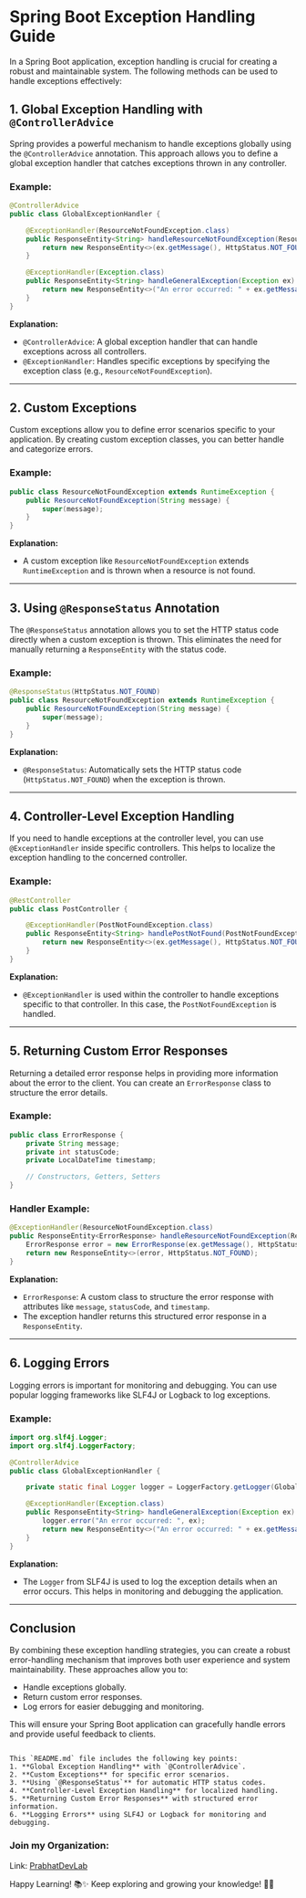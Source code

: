 
# Spring Boot Exception Handling Guide

In a Spring Boot application, exception handling is crucial for creating a robust and maintainable system. The following methods can be used to handle exceptions effectively:

## 1. Global Exception Handling with `@ControllerAdvice`

Spring provides a powerful mechanism to handle exceptions globally using the `@ControllerAdvice` annotation. This approach allows you to define a global exception handler that catches exceptions thrown in any controller.

### Example:

```java
@ControllerAdvice
public class GlobalExceptionHandler {

    @ExceptionHandler(ResourceNotFoundException.class)
    public ResponseEntity<String> handleResourceNotFoundException(ResourceNotFoundException ex) {
        return new ResponseEntity<>(ex.getMessage(), HttpStatus.NOT_FOUND);
    }

    @ExceptionHandler(Exception.class)
    public ResponseEntity<String> handleGeneralException(Exception ex) {
        return new ResponseEntity<>("An error occurred: " + ex.getMessage(), HttpStatus.INTERNAL_SERVER_ERROR);
    }
}
```

**Explanation:**
- `@ControllerAdvice`: A global exception handler that can handle exceptions across all controllers.
- `@ExceptionHandler`: Handles specific exceptions by specifying the exception class (e.g., `ResourceNotFoundException`).

---

## 2. Custom Exceptions

Custom exceptions allow you to define error scenarios specific to your application. By creating custom exception classes, you can better handle and categorize errors.

### Example:

```java
public class ResourceNotFoundException extends RuntimeException {
    public ResourceNotFoundException(String message) {
        super(message);
    }
}
```

**Explanation:**
- A custom exception like `ResourceNotFoundException` extends `RuntimeException` and is thrown when a resource is not found.

---

## 3. Using `@ResponseStatus` Annotation

The `@ResponseStatus` annotation allows you to set the HTTP status code directly when a custom exception is thrown. This eliminates the need for manually returning a `ResponseEntity` with the status code.

### Example:

```java
@ResponseStatus(HttpStatus.NOT_FOUND)
public class ResourceNotFoundException extends RuntimeException {
    public ResourceNotFoundException(String message) {
        super(message);
    }
}
```

**Explanation:**
- `@ResponseStatus`: Automatically sets the HTTP status code (`HttpStatus.NOT_FOUND`) when the exception is thrown.

---

## 4. Controller-Level Exception Handling

If you need to handle exceptions at the controller level, you can use `@ExceptionHandler` inside specific controllers. This helps to localize the exception handling to the concerned controller.

### Example:

```java
@RestController
public class PostController {

    @ExceptionHandler(PostNotFoundException.class)
    public ResponseEntity<String> handlePostNotFound(PostNotFoundException ex) {
        return new ResponseEntity<>(ex.getMessage(), HttpStatus.NOT_FOUND);
    }
}
```

**Explanation:**
- `@ExceptionHandler` is used within the controller to handle exceptions specific to that controller. In this case, the `PostNotFoundException` is handled.

---

## 5. Returning Custom Error Responses

Returning a detailed error response helps in providing more information about the error to the client. You can create an `ErrorResponse` class to structure the error details.

### Example:

```java
public class ErrorResponse {
    private String message;
    private int statusCode;
    private LocalDateTime timestamp;

    // Constructors, Getters, Setters
}
```

### Handler Example:

```java
@ExceptionHandler(ResourceNotFoundException.class)
public ResponseEntity<ErrorResponse> handleResourceNotFoundException(ResourceNotFoundException ex) {
    ErrorResponse error = new ErrorResponse(ex.getMessage(), HttpStatus.NOT_FOUND.value(), LocalDateTime.now());
    return new ResponseEntity<>(error, HttpStatus.NOT_FOUND);
}
```

**Explanation:**
- `ErrorResponse`: A custom class to structure the error response with attributes like `message`, `statusCode`, and `timestamp`.
- The exception handler returns this structured error response in a `ResponseEntity`.

---

## 6. Logging Errors

Logging errors is important for monitoring and debugging. You can use popular logging frameworks like SLF4J or Logback to log exceptions.

### Example:

```java
import org.slf4j.Logger;
import org.slf4j.LoggerFactory;

@ControllerAdvice
public class GlobalExceptionHandler {

    private static final Logger logger = LoggerFactory.getLogger(GlobalExceptionHandler.class);

    @ExceptionHandler(Exception.class)
    public ResponseEntity<String> handleGeneralException(Exception ex) {
        logger.error("An error occurred: ", ex);
        return new ResponseEntity<>("An error occurred: " + ex.getMessage(), HttpStatus.INTERNAL_SERVER_ERROR);
    }
}
```

**Explanation:**
- The `Logger` from SLF4J is used to log the exception details when an error occurs. This helps in monitoring and debugging the application.

---

## Conclusion

By combining these exception handling strategies, you can create a robust error-handling mechanism that improves both user experience and system maintainability. These approaches allow you to:
- Handle exceptions globally.
- Return custom error responses.
- Log errors for easier debugging and monitoring.

This will ensure your Spring Boot application can gracefully handle errors and provide useful feedback to clients.
```

This `README.md` file includes the following key points:
1. **Global Exception Handling** with `@ControllerAdvice`.
2. **Custom Exceptions** for specific error scenarios.
3. **Using `@ResponseStatus`** for automatic HTTP status codes.
4. **Controller-Level Exception Handling** for localized handling.
5. **Returning Custom Error Responses** with structured error information.
6. **Logging Errors** using SLF4J or Logback for monitoring and debugging.
```





### Join my Organization: 
Link: <a href="https://github.com/Tech-Hubs" target="_blank">PrabhatDevLab</a>


<p>Happy Learning! 📚✨ Keep exploring and growing your knowledge! 🚀😊</p>
